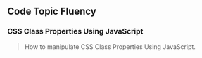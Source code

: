 ## Code Topic Fluency 

### CSS Class Properties Using JavaScript
> How to manipulate CSS Class Properties Using JavaScript.
